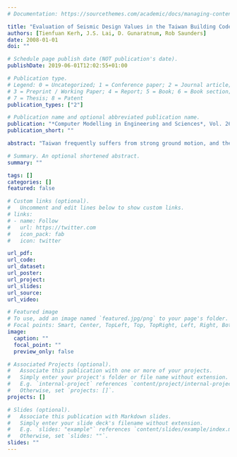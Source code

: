 ```yaml
---
# Documentation: https://sourcethemes.com/academic/docs/managing-content/

title: "Evaluation of Seismic Design Values in the Taiwan Building Code by Using Artificial Neural Network"
authors: [Tienfuan Kerh, J.S. Lai, D. Gunaratnum, Rob Saunders]
date: 2008-01-01
doi: ""

# Schedule page publish date (NOT publication's date).
publishDate: 2019-06-01T12:02:55+01:00

# Publication type.
# Legend: 0 = Uncategorized; 1 = Conference paper; 2 = Journal article;
# 3 = Preprint / Working Paper; 4 = Report; 5 = Book; 6 = Book section;
# 7 = Thesis; 8 = Patent
publication_types: ["2"]

# Publication name and optional abbreviated publication name.
publication: "*Computer Modelling in Engineering and Sciences*, Vol. 26, No. 1"
publication_short: ""

abstract: "Taiwan frequently suffers from strong ground motion, and the current building code is essentially based on two seismic zones, A and B. The design value of horizontal acceleration for zone A is 0.33g, and the value for zone B is 0.23g. To check the suitability of these values, a series of actual earthquake records are considered for evaluating peak ground acceleration (PGA) for each of the zones by using neural network models. The input parameters are magnitude, epicenter distance, and focal depth for each of the checking stations, and the peak ground acceleration is calculated as the output with the use of spatial relationship in an averaged sense. The neural network model estimations showed that for 5 of the locations, out of the 24 locations considered, the design value recommended in the building code would be exceeded. In addition, a curve fitting model, PGA = 8.96/Df, is developed for the relationship between horizontal PGA and focal distance (Df), and reflecting the essential characteristics of strong motion in region investigated. The neural network model and the mathematical equation can provide useful information for both the relevant government agencies and practicing engineering designers."

# Summary. An optional shortened abstract.
summary: ""

tags: []
categories: []
featured: false

# Custom links (optional).
#   Uncomment and edit lines below to show custom links.
# links:
# - name: Follow
#   url: https://twitter.com
#   icon_pack: fab
#   icon: twitter

url_pdf:
url_code:
url_dataset:
url_poster:
url_project:
url_slides:
url_source:
url_video:

# Featured image
# To use, add an image named `featured.jpg/png` to your page's folder. 
# Focal points: Smart, Center, TopLeft, Top, TopRight, Left, Right, BottomLeft, Bottom, BottomRight.
image:
  caption: ""
  focal_point: ""
  preview_only: false

# Associated Projects (optional).
#   Associate this publication with one or more of your projects.
#   Simply enter your project's folder or file name without extension.
#   E.g. `internal-project` references `content/project/internal-project/index.md`.
#   Otherwise, set `projects: []`.
projects: []

# Slides (optional).
#   Associate this publication with Markdown slides.
#   Simply enter your slide deck's filename without extension.
#   E.g. `slides: "example"` references `content/slides/example/index.md`.
#   Otherwise, set `slides: ""`.
slides: ""
---
```

